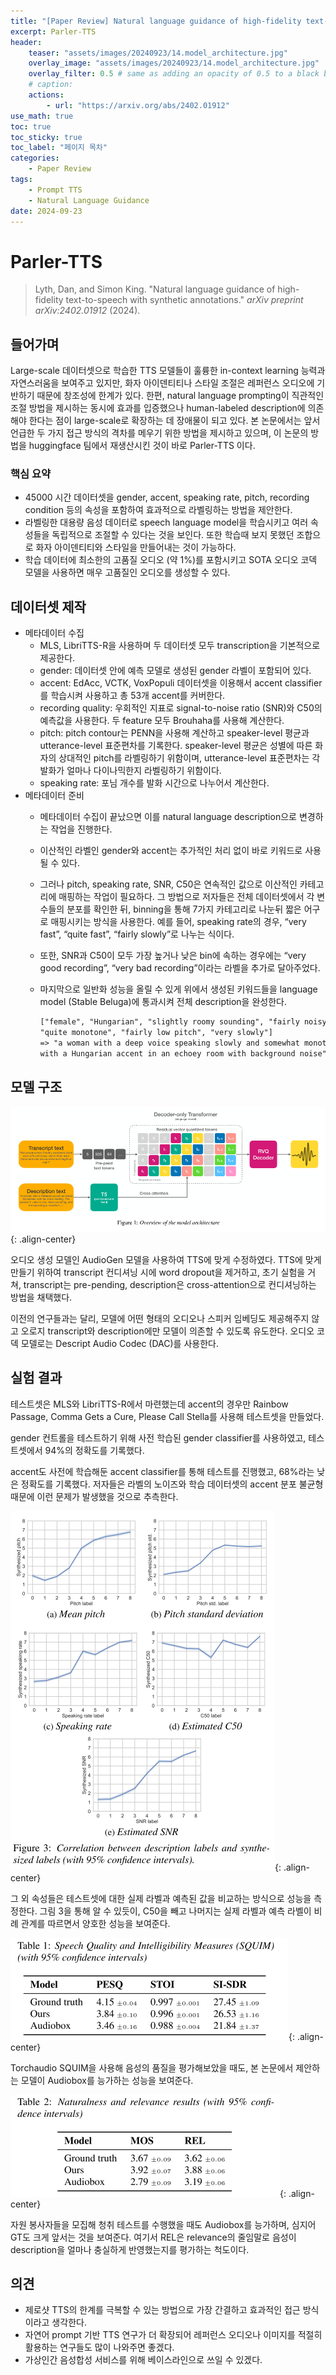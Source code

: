 ```yaml
---
title: "[Paper Review] Natural language guidance of high-fidelity text-to-speech with synthetic annotations"
excerpt: Parler-TTS
header:
    teaser: "assets/images/20240923/14.model_architecture.jpg"
    overlay_image: "assets/images/20240923/14.model_architecture.jpg"
    overlay_filter: 0.5 # same as adding an opacity of 0.5 to a black background
    # caption: 
    actions:
        - url: "https://arxiv.org/abs/2402.01912"
use_math: true
toc: true
toc_sticky: true
toc_label: "페이지 목차"
categories: 
    - Paper Review
tags: 
    - Prompt TTS
    - Natural Language Guidance
date: 2024-09-23
---
```


# Parler-TTS

> Lyth, Dan, and Simon King. "Natural language guidance of high-fidelity text-to-speech with synthetic annotations." *arXiv preprint arXiv:2402.01912* (2024).
> 

## 들어가며

Large-scale 데이터셋으로 학습한 TTS 모델들이 훌륭한 in-context learning 능력과 자연스러움을 보여주고 있지만, 화자 아이덴티티나 스타일 조절은 레퍼런스 오디오에 기반하기 때문에 창조성에 한계가 있다. 한편, natural language prompting이 직관적인 조절 방법을 제시하는 동시에 효과를 입증했으나 human-labeled description에 의존해야 한다는 점이 large-scale로 확장하는 데 장애물이 되고 있다. 본 논문에서는 앞서 언급한 두 가지 접근 방식의 격차를 메우기 위한 방법을 제시하고 있으며, 이 논문의 방법을 huggingface 팀에서 재생산시킨 것이 바로 Parler-TTS 이다.

### 핵심 요약

- 45000 시간 데이터셋을 gender, accent, speaking rate, pitch, recording condition 등의 속성을 포함하여 효과적으로 라벨링하는 방법을 제안한다.
- 라벨링한 대용량 음성 데이터로 speech language model을 학습시키고 여러 속성들을 독립적으로 조절할 수 있다는 것을 보인다. 또한 학습때 보지 못했던 조합으로 화자 아이덴티티와 스타일을 만들어내는 것이 가능하다.
- 학습 데이터에 최소한의 고품질 오디오 (약 1%)를 포함시키고 SOTA 오디오 코덱 모델을 사용하면 매우 고품질인 오디오를 생성할 수 있다.

## 데이터셋 제작

- 메타데이터 수집
    - MLS, LibriTTS-R을 사용하며 두 데이터셋 모두 transcription을 기본적으로 제공한다.
    - gender: 데이터셋 안에 예측 모델로 생성된 gender 라벨이 포함되어 있다.
    - accent: EdAcc, VCTK, VoxPopuli 데이터셋을 이용해서 accent classifier를 학습시켜 사용하고 총 53개 accent를 커버한다.
    - recording quality: 우회적인 지표로 signal-to-noise ratio (SNR)와 C50의 예측값을 사용한다. 두  feature 모두 Brouhaha를 사용해 계산한다.
    - pitch: pitch contour는 PENN을 사용해 계산하고 speaker-level 평균과 utterance-level 표준편차를 기록한다. speaker-level 평균은 성별에 따른 화자의 상대적인 pitch를 라벨링하기 위함이며, utterance-level 표준편차는 각 발화가 얼마나 다이나믹한지 라벨링하기 위함이다.
    - speaking rate: 포님 개수를 발화 시간으로 나누어서 계산한다.
- 메타데이터 준비
    - 메타데이터 수집이 끝났으면 이를 natural language description으로 변경하는 작업을 진행한다.
    - 이산적인 라벨인 gender와 accent는 추가적인 처리 없이 바로 키워드로 사용될 수 있다.
    - 그러나 pitch, speaking rate, SNR, C50은 연속적인 값으로 이산적인 카테고리에 매핑하는 작업이 필요하다. 그 방법으로 저자들은 전체 데이터셋에서 각 변수들의 분포를 확인한 뒤, binning을 통해 7가지 카테고리로 나눈뒤 짧은 어구로 매핑시키는 방식을 사용한다. 예를 들어, speaking rate의 경우, “very fast”, “quite fast”, “fairly slowly”로 나누는 식이다.
    - 또한, SNR과 C50이 모두 가장 높거나 낮은 bin에 속하는 경우에는 “very good recording”, “very bad recording”이라는 라벨을 추가로 달아주었다.
    - 마지막으로 일반화 성능을 올릴 수 있게 위에서 생성된 키워드들을 language model (Stable Beluga)에 통과시켜 전체 description을 완성한다.
        
        ```markdown
        ["female", "Hungarian", "slightly roomy sounding", "fairly noisy", 
        "quite monotone", "fairly low pitch", "very slowly"]
        => "a woman with a deep voice speaking slowly and somewhat monotonously 
        with a Hungarian accent in an echoey room with background noise"
        ```
        

## 모델 구조

![model architecture](/assets/images/20240923/14.model_architecture.jpg){: .align-center}  

오디오 생성 모델인 AudioGen 모델을 사용하여 TTS에 맞게 수정하였다. TTS에 맞게 만들기 위하여 transcript 컨디셔닝 시에 word dropout을 제거하고, 초기 실험을 거쳐, transcript는 pre-pending, description은 cross-attention으로 컨디셔닝하는 방법을 채택했다. 

이전의 연구들과는 달리, 모델에 어떤 형태의 오디오나 스피커 임베딩도 제공해주지 않고 오로지 transcript와 description에만 모델이 의존할 수 있도록 유도한다. 오디오 코덱 모델로는 Descript Audio Codec (DAC)를 사용한다.

## 실험 결과

테스트셋은 MLS와 LibriTTS-R에서 마련했는데 accent의 경우만 Rainbow Passage, Comma Gets a Cure, Please Call Stella를 사용해 테스트셋을 만들었다.

gender 컨트롤을 테스트하기 위해 사전 학습된 gender classifier를 사용하였고, 테스트셋에서 94%의 정확도를 기록했다.

accent도 사전에 학습해둔 accent classifier를 통해 테스트를 진행했고, 68%라는 낮은 정확도를 기록했다. 저자들은 라벨의 노이즈와 학습 데이터셋의 accent 분포 불균형 때문에 이런 문제가 발생했을 것으로 추측한다.

![correlation](/assets/images/20240923/15.corr_true_synth.jpg){: .align-center}  

그 외 속성들은 테스트셋에 대한 실제 라벨과 예측된 값을 비교하는 방식으로 성능을 측정한다. 그림 3을 통해 알 수 있듯이, C50을 빼고 나머지는 실제 라벨과 예측 라벨이 비례 관계를 따르면서 양호한 성능을 보여준다.

![squim](/assets/images/20240923/16.squim.jpg){: .align-center}  

Torchaudio SQUIM을 사용해 음성의 품질을 평가해보았을 때도, 본 논문에서 제안하는 모델이 Audiobox를 능가하는 성능을 보여준다.

![human evaluation](/assets/images/20240923/17.human_eval.jpg){: .align-center}  

자원 봉사자들을 모집해 청취 테스트를 수행했을 때도 Audiobox를 능가하며, 심지어 GT도 크게 앞서는 것을 보여준다. 여기서 REL은 relevance의 줄임말로 음성이 description을 얼마나 충실하게 반영했는지를 평가하는 척도이다.

## 의견

- 제로샷 TTS의 한계를 극복할 수 있는 방법으로 가장 간결하고 효과적인 접근 방식이라고 생각한다.
- 자연어 prompt 기반 TTS 연구가 더 확장되어 레퍼런스 오디오나 이미지를 적절히 활용하는 연구들도 많이 나와주면 좋겠다.
- 가상인간 음성합성 서비스를 위해 베이스라인으로 쓰일 수 있겠다.
